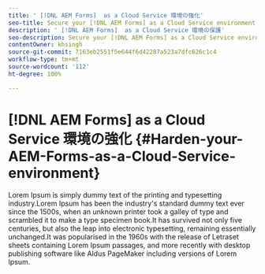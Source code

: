 ```yaml
---
title: ' [!DNL AEM Forms]  as a Cloud Service 環境の強化'
seo-title: Secure your [!DNL AEM Forms] as a Cloud Service environment
description: ' [!DNL AEM Forms]  as a Cloud Service 環境の保護'
seo-description: Secure your [!DNL AEM Forms] as a Cloud Service environment
contentOwner: khsingh
source-git-commit: 7163eb2551f5e644f6d42287a523a7dfc626c1c4
workflow-type: tm+mt
source-wordcount: '112'
ht-degree: 100%

---
```



# [!DNL AEM Forms] as a Cloud Service 環境の強化 {#Harden-your-AEM-Forms-as-a-Cloud-Service-environment}

Lorem Ipsum is simply dummy text of the printing and typesetting industry.Lorem Ipsum has been the industry&#39;s standard dummy text ever since the 1500s, when an unknown printer took a galley of type and scrambled it to make a type specimen book.It has survived not only five centuries, but also the leap into electronic typesetting, remaining essentially unchanged.It was popularised in the 1960s with the release of Letraset sheets containing Lorem Ipsum passages, and more recently with desktop publishing software like Aldus PageMaker including versions of Lorem Ipsum.
